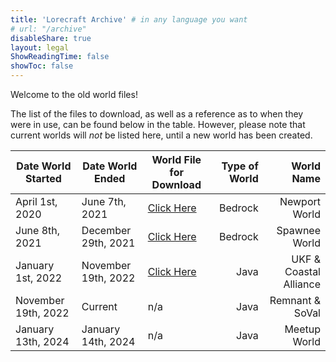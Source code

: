 ```yaml
---
title: 'Lorecraft Archive' # in any language you want
# url: "/archive"
disableShare: true
layout: legal
ShowReadingTime: false
showToc: false
---
```


Welcome to the old world files!

The list of the files to download, as well as a reference as to when they were in use, can be found below in the table. However, please note that current worlds will _not_ be listed here, until a new world has been created.

| Date World Started | Date World Ended | World File for Download | Type of World | World Name |
|-|-|-|-:|-:|
|April 1st, 2020 | June 7th, 2021 | [Click Here](https://drive.google.com/file/d/1xRC9VhY1t9yi0HfhfGRxm2BZ_WCiF55q/view?usp=drivesdk) | Bedrock | Newport World |
|June 8th, 2021 | December 29th, 2021 | [Click Here](https://drive.google.com/file/d/1KWGNDOIopBa2irTo0zqQQzgMSGd0zR9a/view?usp=drivesdk) | Bedrock | Spawnee World |
|January 1st, 2022 | November 19th, 2022 | [Click Here](https://www.mediafire.com/file/yx757hhysjvvi9v/world_1641017243.zip/file)  | Java | UKF & Coastal Alliance |
|November 19th, 2022 | Current | n/a | Java | Remnant & SoVal |
|January 13th, 2024 | January 14th, 2024 | n/a | Java | Meetup World |